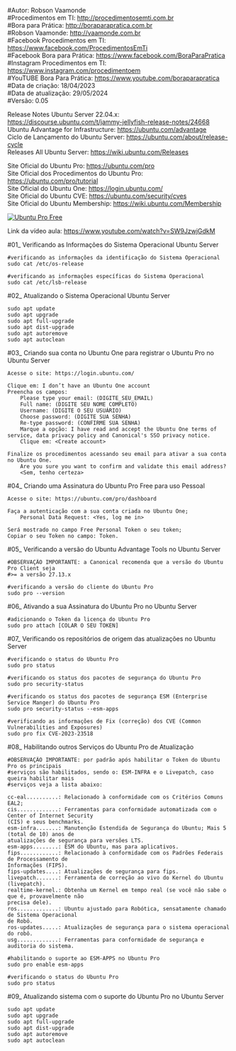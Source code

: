#Autor: Robson Vaamonde<br>
#Procedimentos em TI: http://procedimentosemti.com.br<br>
#Bora para Prática: http://boraparapratica.com.br<br>
#Robson Vaamonde: http://vaamonde.com.br<br>
#Facebook Procedimentos em TI: https://www.facebook.com/ProcedimentosEmTi<br>
#Facebook Bora para Prática: https://www.facebook.com/BoraParaPratica<br>
#Instagram Procedimentos em TI: https://www.instagram.com/procedimentoem<br>
#YouTUBE Bora Para Prática: https://www.youtube.com/boraparapratica<br>
#Data de criação: 18/04/2023<br>
#Data de atualização: 29/05/2024<br>
#Versão: 0.05<br>

Release Notes Ubuntu Server 22.04.x: https://discourse.ubuntu.com/t/jammy-jellyfish-release-notes/24668<br>
Ubuntu Advantage for Infrastructure: https://ubuntu.com/advantage<br>
Ciclo de Lançamento do Ubuntu Server: https://ubuntu.com/about/release-cycle<br>
Releases All Ubuntu Server: https://wiki.ubuntu.com/Releases

Site Oficial do Ubuntu Pro: https://ubuntu.com/pro<br>
Site Oficial dos Procedimentos do Ubuntu Pro: https://ubuntu.com/pro/tutorial<br>
Site Oficial do Ubuntu One: https://login.ubuntu.com/<br>
Site Oficial do Ubuntu CVE: https://ubuntu.com/security/cves<br>
Site Oficial do Ubuntu Membership: https://wiki.ubuntu.com/Membership

[![Ubuntu Pro Free](http://img.youtube.com/vi/SW9JzwjGdkM/0.jpg)](https://www.youtube.com/watch?v=SW9JzwjGdkM "Ubuntu Pro Free")

Link da vídeo aula: https://www.youtube.com/watch?v=SW9JzwjGdkM

#01_ Verificando as Informações do Sistema Operacional Ubuntu Server<br>

	#verificando as informações da identificação do Sistema Operacional
	sudo cat /etc/os-release

	#verificando as informações específicas do Sistema Operacional
	sudo cat /etc/lsb-release

#02_ Atualizando o Sistema Operacional Ubuntu Server<br>

	sudo apt update
	sudo apt upgrade
	sudo apt full-upgrade
	sudo apt dist-upgrade
	sudo apt autoremove
	sudo apt autoclean

#03_ Criando sua conta no Ubuntu One para registrar o Ubuntu Pro no Ubuntu Server<br>

	Acesse o site: https://login.ubuntu.com/

	Clique em: I don’t have an Ubuntu One account
	Preencha os campos: 
		Please type your email: (DIGITE_SEU_EMAIL)
		Full name: (DIGITE SEU NOME COMPLETO)
		Username: (DIGITE O SEU USUÁRIO)
		Choose password: (DIGITE SUA SENHA)
		Re-type password: (CONFIRME SUA SENHA)
		Marque a opção: I have read and accept the Ubuntu One terms of service, data privacy policy and Canonical's SSO privacy notice.
		Clique em: <Create account>
	
	Finalize os procedimentos acessando seu email para ativar a sua conta no Ubuntu One.
		Are you sure you want to confirm and validate this email address?
		<Sem, tenho certeza>

#04_ Criando uma Assinatura do Ubuntu Pro Free para uso Pessoal<br>

	Acesse o site: https://ubuntu.com/pro/dashboard

	Faça a autenticação com a sua conta criada no Ubuntu One;
		Personal Data Request: <Yes, log me in>
	
	Será mostrado no campo Free Personal Token o seu token;
	Copiar o seu Token no campo: Token.

#05_ Verificando a versão do Ubuntu Advantage Tools no Ubuntu Server<br>

	#OBSERVAÇÃO IMPORTANTE: a Canonical recomenda que a versão do Ubuntu Pro Client seja 
	#>= a versão 27.13.x

	#verificando a versão do cliente do Ubuntu Pro
	sudo pro --version

#06_ Ativando a sua Assinatura do Ubuntu Pro no Ubuntu Server<br>

	#adicionando o Token da licença do Ubuntu Pro
	sudo pro attach [COLAR O SEU TOKEN]

#07_ Verificando os repositórios de origem das atualizações no Ubuntu Server<br>

	#verificando o status do Ubuntu Pro
	sudo pro status

	#verificando os status dos pacotes de segurança do Ubuntu Pro
	sudo pro security-status

	#verificando os status dos pacotes de segurança ESM (Enterprise Service Manger) do Ubuntu Pro
	sudo pro security-status --esm-apps

	#verificando as informações de Fix (correção) dos CVE (Common Vulnerabilities and Exposures)
	sudo pro fix CVE-2023-23518

#08_ Habilitando outros Serviços do Ubuntu Pro de Atualização<br>

	#OBSERVAÇÃO IMPORTANTE: por padrão após habilitar o Token do Ubuntu Pro os principais 
	#serviços são habilitados, sendo o: ESM-INFRA e o Livepatch, caso queira habilitar mais 
	#serviços veja a lista abaixo:

	cc-eal..........: Relacionado à conformidade com os Critérios Comuns EAL2;
	cis.............: Ferramentas para conformidade automatizada com o Center of Internet Security 
	(CIS) e seus benchmarks.
	esm-infra.......: Manutenção Estendida de Segurança do Ubuntu; Mais 5 (total de 10) anos de 
	atualizações de segurança para versões LTS.
	esm-apps........: ESM do Ubuntu, mas para aplicativos.
	fips............: Relacionado à conformidade com os Padrões Federais de Processamento de 
	Informações (FIPS).
	fips-updates....: Atualizações de segurança para fips.
	livepatch.......: Ferramenta de correção ao vivo do Kernel do Ubuntu (livepatch).
	realtime-kernel.: Obtenha um Kernel em tempo real (se você não sabe o que é, provavelmente não 
	precisa dele).
	ros.............: Ubuntu ajustado para Robótica, sensatamente chamado de Sistema Operacional 
	de Robô.
	ros-updates.....: Atualizações de segurança para o sistema operacional do robô.
	usg.............: Ferramentas para conformidade de segurança e auditoria do sistema.

	#habilitando o suporte ao ESM-APPS no Ubuntu Pro
	sudo pro enable esm-apps

	#verificando o status do Ubuntu Pro
	sudo pro status

#09_ Atualizando sistema com o suporte do Ubuntu Pro no Ubuntu Server<br>

	sudo apt update
	sudo apt upgrade
	sudo apt full-upgrade
	sudo apt dist-upgrade
	sudo apt autoremove
	sudo apt autoclean